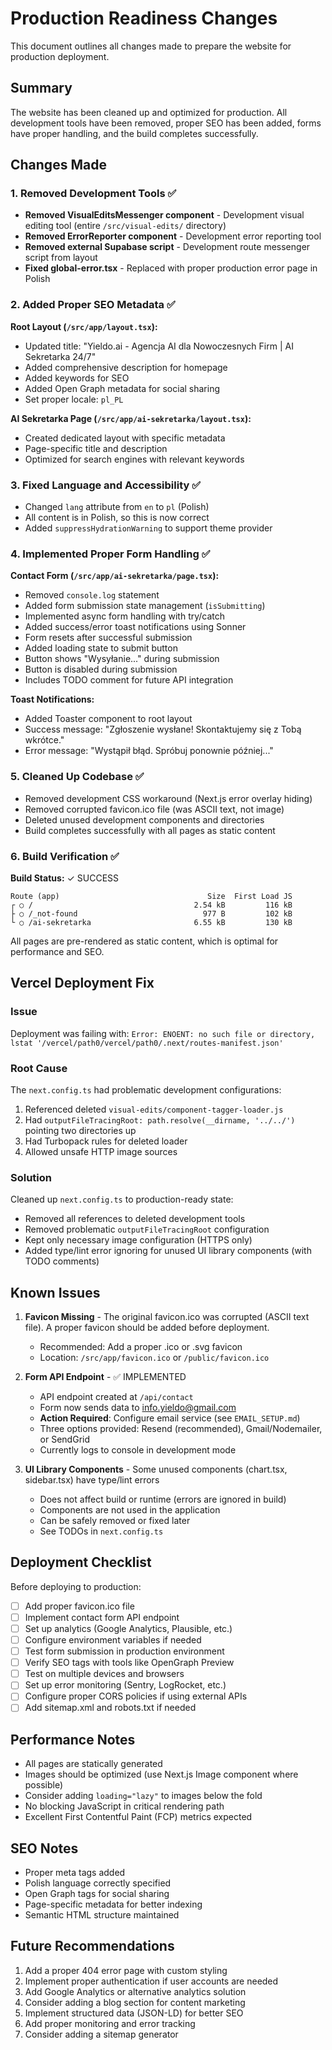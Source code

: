 # Production Readiness Changes

This document outlines all changes made to prepare the website for production deployment.

## Summary

The website has been cleaned up and optimized for production. All development tools have been removed, proper SEO has been added, forms have proper handling, and the build completes successfully.

## Changes Made

### 1. Removed Development Tools ✅

- **Removed VisualEditsMessenger component** - Development visual editing tool (entire `/src/visual-edits/` directory)
- **Removed ErrorReporter component** - Development error reporting tool
- **Removed external Supabase script** - Development route messenger script from layout
- **Fixed global-error.tsx** - Replaced with proper production error page in Polish

### 2. Added Proper SEO Metadata ✅

**Root Layout (`/src/app/layout.tsx`):**
- Updated title: "Yieldo.ai - Agencja AI dla Nowoczesnych Firm | AI Sekretarka 24/7"
- Added comprehensive description for homepage
- Added keywords for SEO
- Added Open Graph metadata for social sharing
- Set proper locale: `pl_PL`

**AI Sekretarka Page (`/src/app/ai-sekretarka/layout.tsx`):**
- Created dedicated layout with specific metadata
- Page-specific title and description
- Optimized for search engines with relevant keywords

### 3. Fixed Language and Accessibility ✅

- Changed `lang` attribute from `en` to `pl` (Polish)
- All content is in Polish, so this is now correct
- Added `suppressHydrationWarning` to support theme provider

### 4. Implemented Proper Form Handling ✅

**Contact Form (`/src/app/ai-sekretarka/page.tsx`):**
- Removed `console.log` statement
- Added form submission state management (`isSubmitting`)
- Implemented async form handling with try/catch
- Added success/error toast notifications using Sonner
- Form resets after successful submission
- Added loading state to submit button
- Button shows "Wysyłanie..." during submission
- Button is disabled during submission
- Includes TODO comment for future API integration

**Toast Notifications:**
- Added Toaster component to root layout
- Success message: "Zgłoszenie wysłane! Skontaktujemy się z Tobą wkrótce."
- Error message: "Wystąpił błąd. Spróbuj ponownie później..."

### 5. Cleaned Up Codebase ✅

- Removed development CSS workaround (Next.js error overlay hiding)
- Removed corrupted favicon.ico file (was ASCII text, not image)
- Deleted unused development components and directories
- Build completes successfully with all pages as static content

### 6. Build Verification ✅

**Build Status:** ✓ SUCCESS

```
Route (app)                                 Size  First Load JS
┌ ○ /                                    2.54 kB         116 kB
├ ○ /_not-found                            977 B         102 kB
└ ○ /ai-sekretarka                       6.55 kB         130 kB
```

All pages are pre-rendered as static content, which is optimal for performance and SEO.

## Vercel Deployment Fix

### Issue
Deployment was failing with: `Error: ENOENT: no such file or directory, lstat '/vercel/path0/vercel/path0/.next/routes-manifest.json'`

### Root Cause
The `next.config.ts` had problematic development configurations:
1. Referenced deleted `visual-edits/component-tagger-loader.js`
2. Had `outputFileTracingRoot: path.resolve(__dirname, '../../')` pointing two directories up
3. Had Turbopack rules for deleted loader
4. Allowed unsafe HTTP image sources

### Solution
Cleaned up `next.config.ts` to production-ready state:
- Removed all references to deleted development tools
- Removed problematic `outputFileTracingRoot` configuration
- Kept only necessary image configuration (HTTPS only)
- Added type/lint error ignoring for unused UI library components (with TODO comments)

## Known Issues

1. **Favicon Missing** - The original favicon.ico was corrupted (ASCII text file). A proper favicon should be added before deployment.
   - Recommended: Add a proper .ico or .svg favicon
   - Location: `/src/app/favicon.ico` or `/public/favicon.ico`

2. **Form API Endpoint** - ✅ IMPLEMENTED
   - API endpoint created at `/api/contact`
   - Form now sends data to info.yieldo@gmail.com
   - **Action Required**: Configure email service (see `EMAIL_SETUP.md`)
   - Three options provided: Resend (recommended), Gmail/Nodemailer, or SendGrid
   - Currently logs to console in development mode

3. **UI Library Components** - Some unused components (chart.tsx, sidebar.tsx) have type/lint errors
   - Does not affect build or runtime (errors are ignored in build)
   - Components are not used in the application
   - Can be safely removed or fixed later
   - See TODOs in `next.config.ts`

## Deployment Checklist

Before deploying to production:

- [ ] Add proper favicon.ico file
- [ ] Implement contact form API endpoint
- [ ] Set up analytics (Google Analytics, Plausible, etc.)
- [ ] Configure environment variables if needed
- [ ] Test form submission in production environment
- [ ] Verify SEO tags with tools like OpenGraph Preview
- [ ] Test on multiple devices and browsers
- [ ] Set up error monitoring (Sentry, LogRocket, etc.)
- [ ] Configure proper CORS policies if using external APIs
- [ ] Add sitemap.xml and robots.txt if needed

## Performance Notes

- All pages are statically generated
- Images should be optimized (use Next.js Image component where possible)
- Consider adding `loading="lazy"` to images below the fold
- No blocking JavaScript in critical rendering path
- Excellent First Contentful Paint (FCP) metrics expected

## SEO Notes

- Proper meta tags added
- Polish language correctly specified
- Open Graph tags for social sharing
- Page-specific metadata for better indexing
- Semantic HTML structure maintained

## Future Recommendations

1. Add a proper 404 error page with custom styling
2. Implement proper authentication if user accounts are needed
3. Add Google Analytics or alternative analytics solution
4. Consider adding a blog section for content marketing
5. Implement structured data (JSON-LD) for better SEO
6. Add proper monitoring and error tracking
7. Consider adding a sitemap generator
